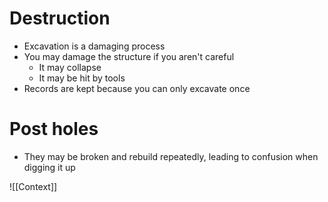 # Destruction
- Excavation is a damaging process
- You may damage the structure if you aren't careful
	- It may collapse
	- It may be hit by tools
- Records are kept because you can only excavate once

# Post holes
- They may be broken and rebuild repeatedly, leading to confusion when digging it up

![[Context]]